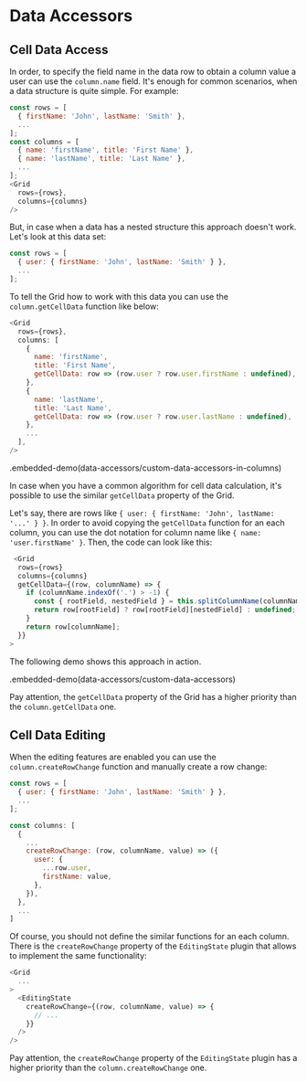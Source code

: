 # Data Accessors

## Cell Data Access

In order, to specify the field name in the data row to obtain a column value a user can use the `column.name` field. It's enough for common scenarios, when a data structure is quite simple. For example:

```js
const rows = [
  { firstName: 'John', lastName: 'Smith' },
  ...
];
const columns = [
  { name: 'firstName', title: 'First Name' },
  { name: 'lastName', title: 'Last Name' },
  ...
];
<Grid
  rows={rows},
  columns={columns}
/>
```

But, in case when a data has a nested structure this approach doesn't work. Let's look at this data set:

```js
const rows = [
  { user: { firstName: 'John', lastName: 'Smith' } },
  ...
];
```

To tell the Grid how to work with this data you can use the `column.getCellData` function like below:

```js
<Grid
  rows={rows},
  columns: [
    {
      name: 'firstName',
      title: 'First Name',
      getCellData: row => (row.user ? row.user.firstName : undefined),
    },
    {
      name: 'lastName',
      title: 'Last Name',
      getCellData: row => (row.user ? row.user.lastName : undefined),
    },
    ...
  ],
/>
```

.embedded-demo(data-accessors/custom-data-accessors-in-columns)

In case when you have a common algorithm for cell data calculation, it's possible to use the similar `getCellData` property of the Grid.

Let's say, there are rows like `{ user: { firstName: 'John', lastName: '...' } }`. In order to avoid copying the `getCellData` function for an each column, you can use the dot notation for column name like `{ name: 'user.firstName' }`. Then, the code can look like this:

```js
 <Grid
  rows={rows}
  columns={columns}
  getCellData={(row, columnName) => {
    if (columnName.indexOf('.') > -1) {
      const { rootField, nestedField } = this.splitColumnName(columnName);
      return row[rootField] ? row[rootField][nestedField] : undefined;
    }
    return row[columnName];
  }}
>
```

The following demo shows this approach in action.

.embedded-demo(data-accessors/custom-data-accessors)


Pay attention, the `getCellData` property of the Grid has a higher priority than the `column.getCellData` one.

## Cell Data Editing

 When the editing features are enabled you can use the `column.createRowChange` function and manually create a row change:

```js
const rows = [
  { user: { firstName: 'John', lastName: 'Smith' } },
  ...
];

const columns: [
  {
    ...
    createRowChange: (row, columnName, value) => ({
      user: {
        ...row.user,
        firstName: value,
      },
    }),
  },
  ...
]
```

Of course, you should not define the similar functions for an each column. There is the `createRowChange` property of the `EditingState` plugin that allows to implement the same functionality:

```js
<Grid
  ...
>
  <EditingState
    createRowChange={(row, columnName, value) => {
      // ...
    }}
  />
/>
```

Pay attention, the `createRowChange` property of the `EditingState` plugin has a higher priority than the `column.createRowChange` one.
